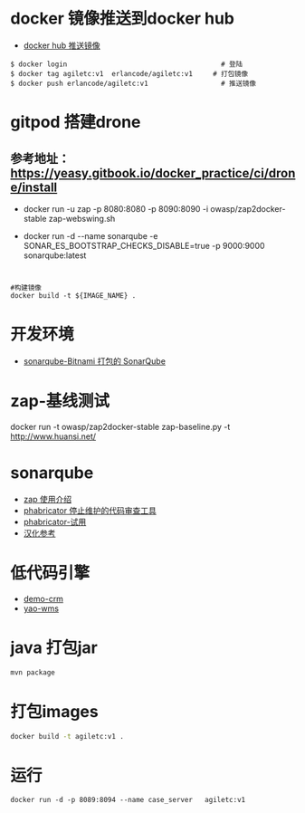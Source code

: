 # docker 镜像推送到docker hub
- [docker hub 推送镜像](https://blog.csdn.net/butterfly5211314/article/details/83068807)
``` 
$ docker login                                      # 登陆
$ docker tag agiletc:v1  erlancode/agiletc:v1     # 打包镜像
$ docker push erlancode/agiletc:v1                  # 推送镜像
```

# gitpod 搭建drone

## 参考地址： https://yeasy.gitbook.io/docker_practice/ci/drone/install
- docker run -u zap -p 8080:8080 -p 8090:8090 -i owasp/zap2docker-stable zap-webswing.sh

- docker run -d --name sonarqube -e SONAR_ES_BOOTSTRAP_CHECKS_DISABLE=true -p 9000:9000 sonarqube:latest

# 
```shell script
#构建镜像
docker build -t ${IMAGE_NAME} .
```

# 开发环境
- [sonarqube-Bitnami 打包的 SonarQube](https://hub.docker.com/r/bitnami/sonarqube/)

# zap-基线测试
docker run -t owasp/zap2docker-stable zap-baseline.py -t http://www.huansi.net/


# sonarqube
- [zap 使用介绍](https://medium.com/volosoft/running-penetration-tests-for-your-website-as-a-simple-developer-with-owasp-zap-493d6a7e182b)
- [phabricator 停止维护的代码审查工具](https://github.com/phacility/phabricator)
- [phabricator-试用 ](https://docs.sonarqube.org/latest/setup/get-started-2-minutes/)
- [汉化参考 ](https://cloud.tencent.com/developer/article/1822521)

# 低代码引擎
- [demo-crm](https://github.com/YaoApp/demo-crm)
- [yao-wms](https://github.com/YaoApp/yao-wms)


# java 打包jar 
```bash
mvn package
```

# 打包images
```bash
docker build -t agiletc:v1 .
```

# 运行
```
docker run -d -p 8089:8094 --name case_server   agiletc:v1
```